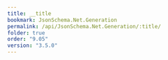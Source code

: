 ```yaml
---
title: __title
bookmark: JsonSchema.Net.Generation
permalink: /api/JsonSchema.Net.Generation/:title/
folder: true
order: "9.05"
version: "3.5.0"
---
```

